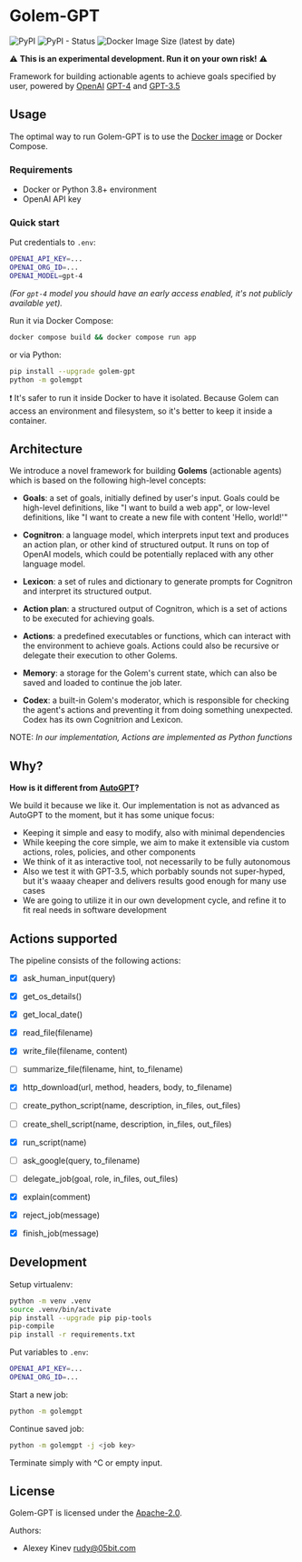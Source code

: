 Golem-GPT 
=========

![PyPI](https://img.shields.io/pypi/v/golem-gpt) ![PyPI - Status](https://img.shields.io/pypi/status/golem-gpt) ![Docker Image Size (latest by date)](https://img.shields.io/docker/image-size/dingolytics/golem-gpt?sort=date)

⚠️ **This is an experimental development. Run it on your own risk!** ⚠️

Framework for building actionable agents to achieve goals specified
by user, powered by [OpenAI](https://openai.com) [GPT-4](https://openai.com/research/gpt-4)
and [GPT-3.5](https://platform.openai.com/docs/models/gpt-3-5)


Usage
-----

The optimal way to run Golem-GPT is to use the [Docker image](https://hub.docker.com/r/dingolytics/golem-gpt) or Docker Compose.

### Requirements

- Docker or Python 3.8+ environment
- OpenAI API key

### Quick start

Put credentials to `.env`:

```bash
OPENAI_API_KEY=...
OPENAI_ORG_ID=...
OPENAI_MODEL=gpt-4
```

*(For `gpt-4` model you should have an early access enabled, it's not publicly available yet).*

Run it via Docker Compose:

```bash
docker compose build && docker compose run app
```

or via Python:

```bash
pip install --upgrade golem-gpt
python -m golemgpt
```

❗️ It's safer to run it inside Docker to have it isolated. Because
Golem can access an environment and filesystem, so it's better to keep
it inside a container.


Architecture
------------

We introduce a novel framework for building **Golems** (actionable agents)
which is based on the following high-level concepts:

- **Goals**: a set of goals, initially defined by user's input. Goals could
  be high-level definitions, like "I want to build a web app", or low-level
  definitions, like "I want to create a new file with content 'Hello, world!'"

- **Cognitron**: a language model, which interprets input text and produces an
  action plan, or other kind of structured output. It runs on top of OpenAI
  models, which could be potentially replaced with any other language model.

- **Lexicon**: a set of rules and dictionary to generate prompts for Cognitron
  and interpret its structured output.

- **Action plan**: a structured output of Cognitron, which is a set of
  actions to be executed for achieving goals.

- **Actions**: a predefined executables or functions, which can interact
  with the environment to achieve goals. Actions could also be recursive or
  delegate their execution to other Golems.

- **Memory**: a storage for the Golem's current state, which can also be
  saved and loaded to continue the job later.

- **Codex**: a built-in Golem's moderator, which is responsible for
  checking the agent's actions and preventing it from doing something
  unexpected. Codex has its own Cognitrion and Lexicon.

NOTE: *In our implementation, Actions are implemented as Python functions*


Why?
----

**How is it different from [AutoGPT](https://github.com/Significant-Gravitas/Auto-GPT)?**

We build it because we like it. Our implementation is not as advanced
as AutoGPT to the moment, but it has some unique focus:

- Keeping it simple and easy to modify, also with minimal dependencies
- While keeping the core simple, we aim to make it extensible via custom
  actions, roles, policies, and other components
- We think of it as interactive tool, not necessarily to be fully autonomous
- Also we test it with GPT-3.5, which porbably sounds not super-hyped,
  but it's waaay cheaper and delivers results good enough for many use cases
- We are going to utilize it in our own development cycle, and refine it
  to fit real needs in software development


Actions supported
-----------------

The pipeline consists of the following actions:

- [x] ask_human_input(query)
- [x] get_os_details()
- [x] get_local_date()
- [x] read_file(filename)
- [x] write_file(filename, content)
- [ ] summarize_file(filename, hint, to_filename)
- [x] http_download(url, method, headers, body, to_filename)
- [ ] create_python_script(name, description, in_files, out_files)
- [ ] create_shell_script(name, description, in_files, out_files)
- [x] run_script(name)
- [ ] ask_google(query, to_filename)
- [ ] delegate_job(goal, role, in_files, out_files)
- [x] explain(comment)
- [x] reject_job(message)
- [x] finish_job(message)


Development
-----------

Setup virtualenv:

```bash
python -m venv .venv
source .venv/bin/activate
pip install --upgrade pip pip-tools
pip-compile
pip install -r requirements.txt
```

Put variables to `.env`:

```bash
OPENAI_API_KEY=...
OPENAI_ORG_ID=...
```

Start a new job:

```bash
python -m golemgpt
```

Continue saved job:

```bash
python -m golemgpt -j <job key>
```

Terminate simply with ^C or empty input.


License
-------

Golem-GPT is licensed under the [Apache-2.0](LICENSE).

Authors:

- Alexey Kinev <rudy@05bit.com>
